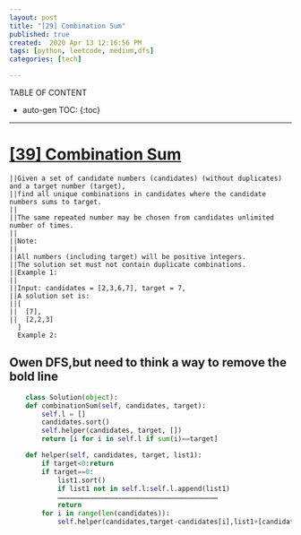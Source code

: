 ```yaml
---
layout: post
title: "[29] Combination Sum"
published: true
created:  2020 Apr 13 12:16:56 PM
tags: [python, leetcode, medium,dfs]
categories: [tech]

---
```


TABLE OF CONTENT

* auto-gen TOC:
{:toc}

- - -

# [[39] Combination Sum](https://leetcode.com/problems/combination-sum/)

    ||Given a set of candidate numbers (candidates) (without duplicates) and a target number (target), 
    ||find all unique combinations in candidates where the candidate numbers sums to target.
    ||                                                                                                                                                                                       
    ||The same repeated number may be chosen from candidates unlimited number of times.                                                                                                      
    ||                                                                                                                                                                                       
    ||Note:                                                                                                                                                                                  
    ||                                                                                                                                                                                       
    ||All numbers (including target) will be positive integers.                                                                                                                              
    ||The solution set must not contain duplicate combinations.                                                                                                                              
    ||Example 1:                                                                                                                                                                             
    ||                                                                                                                                                                                       
    ||Input: candidates = [2,3,6,7], target = 7,                                                                                                                                             
    ||A solution set is:                                                                                                                                                                     
    ||[                                                                                                                                                                                      
    ||  [7],                                                                                                                                                                                 
    ||  [2,2,3]                                                                                                                                                                              
      ]                                                                                                                                                                                      
      Example 2:   
                                                                                                                                                                                
## Owen  DFS,but need to think a way to remove the bold line                                                                                                                                                                                     

```python
	class Solution(object):
    def combinationSum(self, candidates, target):
        self.l = []
        candidates.sort()
        self.helper(candidates, target, [])
        return [i for i in self.l if sum(i)==target]

    def helper(self, candidates, target, list1):
        if target<0:return
        if target==0:
            list1.sort()
            if list1 not in self.l:self.l.append(list1)
            …………………………………………………………………………………………………………
            return 
        for i in range(len(candidates)):
            self.helper(candidates,target-candidates[i],list1+[candidates[i]])
```

